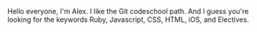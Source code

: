 Hello everyone, I'm Alex. I like the Git codeschool path. And I guess you're looking for the keywords Ruby, Javascript, CSS, HTML, iOS, and Electives.